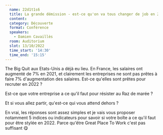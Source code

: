 ```yaml
---
  name: 22d1t1s6
  title: La grande démission - est-ce qu'on va tous changer de job en 2022 ?
  content:
  category: Découverte
  format: Conférence 
  speakers: 
    - Damien Cavaillès
  room: Auditorium
  slot: 13/10/2022
  time_start: '14:30'
  time_end: '15:15'
---
```

The Big Quit aux Etats-Unis a déjà eu lieu. En France, les salaires ont augmenté de 7% en 2021, et clairement les entreprises ne sont pas prêtes à faire 7% d'augmentation des salaires. Est-ce qu'elles sont prêtes pour recruter en 2022 ?

Est-ce que votre entreprise a ce qu'il faut pour résister au Raz de marée ?

Et si vous allez partir, qu'est-ce qui vous attend dehors ?

En vrai, les réponses sont assez simples et je vais vous proposer notamment 5 indices ou indicateurs pour savoir si votre boîte a ce qu'il faut pour être stylée en 2022. Parce qu'être Great Place To Work c'est pas suffisant 😋